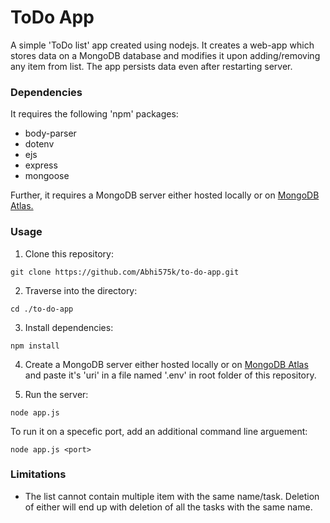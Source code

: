 # ToDo App

A simple 'ToDo list' app created using nodejs.
It creates a web-app which stores data on a MongoDB database and modifies it upon adding/removing any item from list. The app persists data even after restarting server.

### Dependencies

It requires the following 'npm' packages:

* body-parser
* dotenv
* ejs
* express
* mongoose

Further, it requires a MongoDB server either hosted locally or on [MongoDB Atlas.](https://www.mongodb.com/)

### Usage

1. Clone this repository:
```
git clone https://github.com/Abhi575k/to-do-app.git
```
2. Traverse into the directory:
```
cd ./to-do-app
```
3. Install dependencies:
```
npm install
```
4. Create a MongoDB server either hosted locally or on [MongoDB Atlas](https://www.mongodb.com/) and paste it's 'uri' in a file named '.env' in root folder of this repository.

5. Run the server:
```
node app.js
```
To run it on a specefic port, add an additional command line arguement:
```
node app.js <port>
```

### Limitations

* The list cannot contain multiple item with the same name/task. Deletion of either will end up with deletion of all the tasks with the same name.